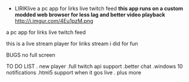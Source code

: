 * LIRIKlive a pc app for lirks live twitch feed 
**this app  runs on a custom modded web browser for less lag and better video playback**
http://i.imgur.com/4Eu1pzM.png





a pc app for lirks live twitch feed 

this is a live stream player for liriks stream i did for fun 



BUGS 
no full screen 


TO DO LIST
. new player 
.full twitch api support 
.better chat
.windows 10 notifications
.html5 support when it gos live 
. plus more 
